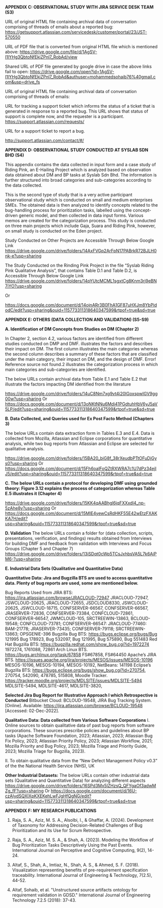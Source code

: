 **APPENDIX C: OBSERVATIONAL STUDY WITH JIRA SERVICE DESK TEAM (S3)**

URL of original HTML file containing archival data of conversation comprising of threads of emails about a reported bug: https://getsupport.atlassian.com/servicedesk/customer/portal/23/JST-570550

URL of PDF file that is converted from original HTML file which is mentioned above: https://drive.google.com/file/d/1AgSV-l1lYHg3QbtoNfEkjZPnl7_RobAd/view

Shared URL of PDF file generated by google drive in case the above links fail to open: https://drive.google.com/open?id=1AgSV-l1lYHg3QbtoNfEkjZPnl7_RobAd&authuser=mohammedsohaib76%40gmail.com&usp=drive_fs

URL of original HTML file containing archival data of conversation comprising of threads of emails:

URL for tracking a support ticket which informs the status of a ticket that is generated in response to a reported bug. This URL shows that status of support is complete now, and the requester is a participant. https://support.atlassian.com/requests/

URL for a support ticket to report a bug.

http://support.atlassian.com/contact/#/

**APPENDIX D: OBSERVATIONAL STUDY CONDUCTED AT SYSLAB SDN BHD (S4)**

This appendix contains the data collected in input form and a case study of Riding Pink, an E-Hailing Project which is analyzed based on observation data obtained about DM and BP tasks at Syslab Sdn Bhd. The information is further structured into broad categories and sub-categories according to the data collected.

This is the second type of study that is a very active participant observational study which is conducted on small and medium enterprises SMEs. The obtained data is then analyzed to identify concepts related to the bug-handling process for prioritization tasks, labelled using the concept-driven generic model, and then collected in data input forms. Various memos are created for the categorization process. This study is conducted on three main projects which include Gaja, Suara and Riding Pink, however, on small study is conducted on the Eden project.

Study Conducted on Other Projects are Accessible Through Below Google Link
https://drive.google.com/drive/folders/14AxFVGp2ArFpN17PABrkR72BJLH0nk-e?usp=sharing

The Study Conducted on the Rinding Pink Project in the file “Syslab Riding Pink Qualitative Analysis”, that contains Table D.1 and Table D.2, is Accessible Through Below Google Link
https://drive.google.com/drive/folders/14pYUtcMCML1sgxtCg8Knm3rj9eBN7iYO?usp=sharing

Or

https://docs.google.com/document/d/14ojnARr3B0FhA1GF87uHXJm8YbPidodC/edit?usp=sharing&ouid=115773311318640347599&rtpof=true&sd=true

**APPENDIX E: OTHERS (DATA COLLECTION AND VALIDATION) (S5-S9)**

**A. Identification of DM Concepts from Studies on DM (Chapter 2)**

In Chapter 2, section 4.2, various factors are identified from different studies conducted on DMP and DMF.           illustrates the factors and describes their impact on DM. The first column illustrates the main categories whereas the second column describes a summary of these factors that are classified under the main category, their impact on DM, and the design of DMF. Error! Reference source not found.2 illustrates the categorization process in which main categories and sub-categories are identified. 

The below URLs contain archival data from Table E.1 and Table E.2 that illustrate the factors impacting DM identified from the literature

https://drive.google.com/drive/folders/14uC8Nm7xg9vt4i20lGoxspwIGV9gg00w?usp=sharing
 Or
https://docs.google.com/document/d/13oNKtNNu6Mdi41PGdtuhHbV6yJ5aV5LP/edit?usp=sharing&ouid=115773311318640347599&rtpof=true&sd=true

**B. Data Collected, and Queries used for Ex Post Facto Method (Chapters 3)**

The below URLs contain data extraction form in Tables E.3 and E.4. Data is collected from Mozilla, Atlassian and Eclipse corporations for quantitative analysis, while two bug reports from Atlassian and Eclipse are selected for qualitative analysis.

https://drive.google.com/drive/folders/15BA20_biG8f_38rXeudbPTtOFuDjGys0?usp=sharing
Or
https://docs.google.com/document/d/15Fh6oalFoQZtRXWRA7c1U7dPz34ejIJ5/edit?usp=sharing&ouid=115773311318640347599&rtpof=true&sd=true


**C. The below URLs contain a protocol for developing DMF using grounded theory: Figure 3.12 explains the process of categorization whereas Table E.5 illustrates it (Chapter 4)**

https://drive.google.com/drive/folders/15KK4qAABhgl6jqFXXxdl4_np-5zAhe8y?usp=sharing
Or
https://docs.google.com/document/d/15MlE4yewCsRdHKF55E42wEtzFXAKKA7H/edit?usp=sharing&ouid=115773311318640347599&rtpof=true&sd=true


**D. Validation**
The below URLs contain a folder for (data collection, scripts, presentations, verification, and findings) results obtained from Interviews for building DMF and feedback from validation with Interviews and Focus Groups (Chapter 5 and Chapter 7)
https://drive.google.com/drive/folders/13iSDqt0cWp5TCsJxhbsVA5L7k6AiPM6-?usp=sharing

**E. Industrial Data Sets (Qualitative and Quantitative Data)**

**Quantitative Data: Jira and Bugzilla BTS are used to access quantitative data. Plenty of bug reports are used, some are mentioned below.**

Bug Reports Used from JIRA BTS: https://jira.atlassian.com/browse/JRACLOUD-72947
JRACLOUD-72947, JSWCLOUD-20625, JRACLOUD-72655, JSDCLOUD8330, JSWCLOUD-20625, JSWCLOUD-18715, CONFSERVER-66567, CONFSERVER-66567, JRASERVER-72836, CONFSERVER-73384, CONFCLOUD-72861,  CONFSERVER-66547, JWMCLOUD-105, SRCTREEWIN-13863, BCLOUD-19548; CONFCLOUD-73781; CONFSERVER-66547: JRACLOUD-77460: BAM-21778; JRASERVER-73435; CONFSERVER-79118; SRCTREEWIN-13863; OPSGENIE-396
Bugzilla Bug BTS: https://bugs.eclipse.org/bugs/Bug 121995
Bug 178923, Bug 532097, Bug 121995, Bug 575890, Bug 551483
Red Hat Bugzilla BTS: https://bugzilla.redhat.com/show_bug.cgi?id=1972274
1972274, 1761088, 72861
Arch Linux BTS. https://bugs.archlinux.org/task/67858 
FS#67858, FS#64450
Apache’s JIRA BTS. https://issues.apache.org/jira/projects/MESOS/issues/MESOS-10196
MESOS-10196, MESOS-10194, MESOS-10192, NetBeans: 141198
Eclipse’s Bugzilla BTS:  https://bugs.eclipse.org/bugs/show_bug.cgi?id=270754, 
270754, 542090, 478785, 515808, 
Moodle Tracker. https://tracker.moodle.org/projects/MDLSITE/issues/MDLSITE-5494 
MDLSITE-5494, MDLSITE-4617, MDLSITE-3820, 

**Selected Jira Bug Report for Illustrative Approach I which Retrospective is Conducted**
Bitbucket Cloud: BCLOUD-19548, JIRA Bug Tracking System. [Online]. Available: https://jira.atlassian.com/browse/BCLOUD-19548 [Accessed: 02-Dec-2022].   

**Qualitative Data: Data collected from Various Software Corporations**
I. Online sources to obtain qualitative data of past bug reports from software corporations. These sources prescribe policies and guidelines about BP tasks (Apache Software Foundation, 2023; Atlassian, 2023; Atlassian Bug Fix Policy, 2023; Atlassian Priority Policy, 2023; Atlassian Workflow, 2021; Mozilla Priority and Bug Policy, 2023; Mozilla Triage and Priority Guide, 2023; Mozilla Triage for Bugzilla, 2023).

II. To obtain qualitative data from the “New Defect Management Policy v0.3” of the the National Health Service (NHS), UK

**Other Industrial Datasets:**
The below URLs contain other industrial data sets (Qualitative and Quantitative Data) for analyzing different aspects 
https://drive.google.com/drive/folders/16SPd3Mx5lZHzsQ_QFYgaOf3adwMZg_fF?usp=sharing
Or
https://docs.google.com/document/d/16U-czAlydSQXIXpKXEKehLwFJgHfQgNG/edit?usp=sharing&ouid=115773311318640347599&rtpof=true&sd=true


**APPENDIX F: MY RESEARCH PUBLICATIONS**

1. Raja, S. A., Aziz, M. S. A., Alsolbi, I., & Ghaffar, A. (2024). Development of Taxonomy for Addressing Decision-Related Challenges of Bug Prioritization and its Use for Scrum Retrospective.

2. Raja, S. A., Aziz, M. S. A., & Shah, A. (2023). Modeling the Workflow of Bug Prioritization Tasks Descriptively Using the Past Events. International Journal on Perceptive and Cognitive Computing, 9(2), 14-24.

3. Altaf, S., Shah, A., Imtiaz, N., Shah, A. S., & Ahmed, S. F. (2018). Visualization representing benefits of pre-requirement specification traceability. International Journal of Engineering & Technology, 7(2.5), 44-52.

4. Altaf, Sohaib, et al. "Unstructured source artifacts ontology for requirement validation in GDSD." International Journal of Engineering Technology 7.2.5 (2018): 37-43.
